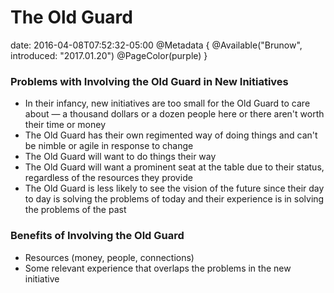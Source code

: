 # The Old Guard
date: 2016-04-08T07:52:32-05:00
@Metadata {
  @Available("Brunow", introduced: "2017.01.20")
  @PageColor(purple)
}
### Problems with Involving the Old Guard in New Initiatives

* In their infancy, new initiatives are too small for the Old Guard to care about &mdash; a thousand dollars or a dozen people here or there aren't worth their time or money
* The Old Guard has their own regimented way of doing things and can't be nimble or agile in response to change
* The Old Guard will want to do things their way
* The Old Guard will want a prominent seat at the table due to their status, regardless of the resources they provide
* The Old Guard is less likely to see the vision of the future since their day to day is solving the problems of today and their experience is in solving the problems of the past

### Benefits of Involving the Old Guard

* Resources (money, people, connections)
* Some relevant experience that overlaps the problems in the new initiative
